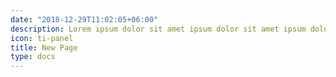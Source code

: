 ```yaml
---
date: "2018-12-29T11:02:05+06:00"
description: Lorem ipsum dolor sit amet ipsum dolor sit amet ipsum dolor sit amet
icon: ti-panel
title: New Page
type: docs
---
```

